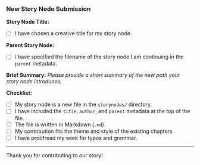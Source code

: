 ### New Story Node Submission

**Story Node Title:**
-   [ ] I have chosen a creative title for my story node.

**Parent Story Node:**
-   [ ] I have specified the filename of the story node I am continuing in the `parent` metadata.

**Brief Summary:**
*Please provide a short summary of the new path your story node introduces.*

**Checklist:**
-   [ ] My story node is a new file in the `storynodes/` directory.
-   [ ] I have included the `title`, `author`, and `parent` metadata at the top of the file.
-   [ ] The file is written in Markdown (`.md`).
-   [ ] My contribution fits the theme and style of the existing chapters.
-   [ ] I have proofread my work for typos and grammar.

---
Thank you for contributing to our story!
